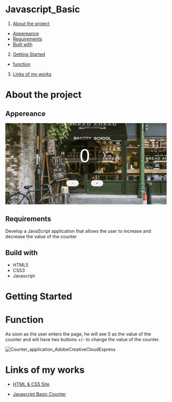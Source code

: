 # Javascript_Basic

1. [About the project]()

- [Appereance]()
- [Requirements]()
- [Built with]()

2. [Getting Started]()
- [function]()

3. [Links of my works]()

# About the project

## Appereance

<img src="assets/img/Counter application.png" width=800px>

## Requirements

Develop a JavaScript application that allows the user to increase and decrease the value of the counter

## Build with

- HTML5
- CSS3
- Javascript

# Getting Started

# Function

As soon as the user enters the page, he will see 0 as the value of the counter and will have two buttons +/- to change the value of the counter.

![Counter_application_AdobeCreativeCloudExpress](https://user-images.githubusercontent.com/101564006/163794337-4f47261d-7312-4e2e-ac3d-e2bee4235891.gif)

# Links of my works

- [HTML & CSS Site](https://625d3eb737f5c32fb98822ec--spectacular-biscuit-ec7dd4.netlify.app/)

- [Javascript Basic Counter](https://625d3dd0854d191f8d90975b--sparkly-crisp-c4fe7b.netlify.app/)




